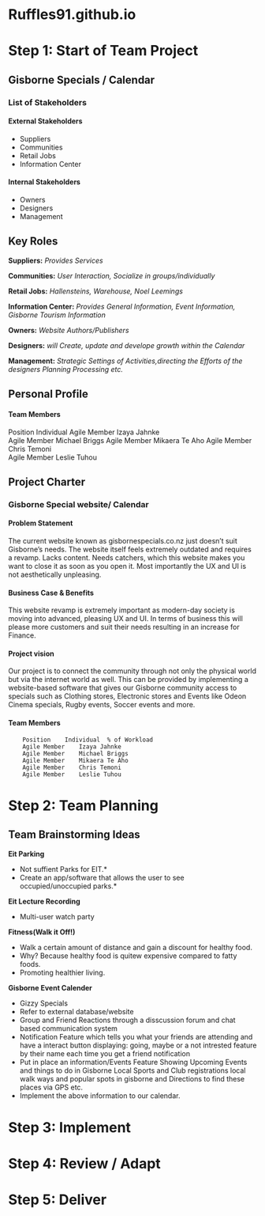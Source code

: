 # Ruffles91.github.io

# Step 1: Start of Team Project

## Gisborne Specials / Calendar

### List of Stakeholders

#### External Stakeholders
- Suppliers
- Communities
- Retail Jobs
- Information Center

#### Internal Stakeholders
- Owners
- Designers
- Management

## Key Roles

**Suppliers:**
*Provides Services*

**Communities:**
*User Interaction, Socialize in groups/individually*

**Retail Jobs:**
*Hallensteins, Warehouse, Noel Leemings*

**Information Center:**
*Provides General Information, Event Information, Gisborne Tourism Information*

**Owners:**
*Website Authors/Publishers*

**Designers:**
*will Create, update and develope growth within the Calendar*

**Management:**
*Strategic Settings of Activities,directing the Efforts of the designers Planning Processing etc.*


## Personal Profile
#### Team Members

  Position	 Individual	
  Agile Member	 Izaya Jahnke	
  Agile Member	 Michael Briggs	
  Agile Member	 Mikaera Te Aho	
  Agile Member	 Chris Temoni	
  Agile Member	 Leslie Tuhou	


## Project Charter
### Gisborne Special website/ Calendar
#### Problem Statement		
The current website known as gisbornespecials.co.nz just doesn’t suit Gisborne’s needs. The website itself feels extremely outdated and requires a revamp. Lacks content. Needs catchers, which this website makes you want to close it as soon as you open it. Most importantly the UX and UI is not aesthetically unpleasing.	

#### Business Case & Benefits
This website revamp is extremely important 
as modern-day society is moving into 
advanced, pleasing UX and UI. In terms of 
business this will please more customers and 
suit their needs resulting in an increase for
Finance.

#### Project vision		
Our project is to connect the community through not only the physical world but via the internet world as well. This can be provided by implementing a website-based software that gives our Gisborne community access to specials such as Clothing stores, Electronic stores and Events like Odeon Cinema specials, Rugby events, Soccer events and more.

#### Team Members

		Position	Individual	% of Workload
		Agile Member	Izaya Jahnke	
		Agile Member	Michael Briggs	
		Agile Member	Mikaera Te Aho	
		Agile Member	Chris Temoni	
		Agile Member	Leslie Tuhou	
				


# Step 2: Team Planning

## Team Brainstorming Ideas
 
 **Eit Parking**
 - Not suffient Parks for EIT.*
 - Create an app/software that allows the user to see occupied/unoccupied parks.*                       

**Eit Lecture Recording**
- Multi-user watch party                                                                              

**Fitness(Walk it Off!)**
- Walk a certain amount of distance and gain a discount for healthy food.                             
- Why? Because healthy food is quitew expensive compared to fatty foods.
- Promoting healthier living.

**Gisborne Event Calender**
- Gizzy Specials                                                                                      
- Refer to external database/website                                                       
- Group and Friend Reactions through a disscussion forum and chat based communication system
- Notification Feature which tells you what your friends are attending and have a interact button
  displaying: going, maybe or a not intrested feature by their name each time you get a friend notification   
- Put in place an information/Events Feature Showing Upcoming Events and things to do in Gisborne 
  Local Sports and Club registrations local walk ways and popular spots in gisborne 
  and Directions to find these places via GPS etc.
- Implement the above information to our calendar.


# Step 3: Implement

# Step 4: Review / Adapt

# Step 5: Deliver
